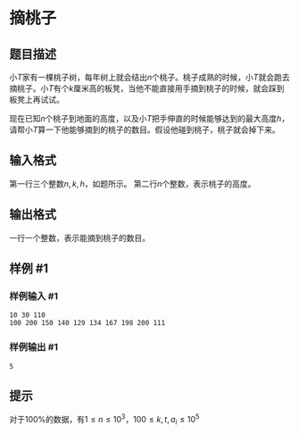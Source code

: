 # 摘桃子

## 题目描述

小$T$家有一棵桃子树，每年树上就会结出$n$个桃子。桃子成熟的时候，小$T$就会跑去摘桃子。小$T$有个$k$厘米高的板凳，当他不能直接用手摘到桃子的时候，就会踩到板凳上再试试。

现在已知$n$个桃子到地面的高度，以及小$T$把手伸直的时候能够达到的最大高度$h$，请帮小$T$算一下他能够摘到的桃子的数目。假设他碰到桃子，桃子就会掉下来。

## 输入格式

第一行三个整数$n, k, h$，如题所示。
第二行$n$个整数，表示桃子的高度。

## 输出格式

一行一个整数，表示能摘到桃子的数目。

## 样例 #1

### 样例输入 #1

```
10 30 110
100 200 150 140 129 134 167 198 200 111
```

### 样例输出 #1

```
5
```

## 提示

对于$100\%$的数据，有$1 \le n \le 10 ^3， 100 \leq k, t, a_i \le 10^5$